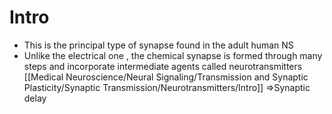 # Intro
* This is the principal type of synapse found in the adult human NS
* Unlike the electrical one , the chemical synapse is formed through many steps and incorporate intermediate agents called neurotransmitters [[Medical Neuroscience/Neural Signaling/Transmission and Synaptic Plasticity/Synaptic Transmission/Neurotransmitters/Intro]]
	=>Synaptic delay 